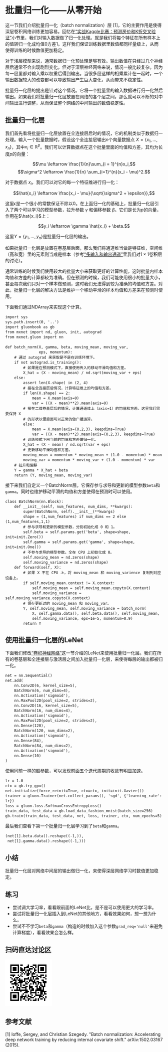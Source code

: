 # 批量归一化——从零开始

这一节我们介绍批量归一化（batch normalization）层 [1]，它的主要作用是使得深层卷积网络训练更加容易。回忆在[“实战Kaggle比赛：预测房价和K折交叉验证”](../chapter_supervised-learning/kaggle-gluon-kfold.md)小节里，我们对输入数据做了归一化处理。就是我们将每个特征在所有样本上的值转归一化成均值0方差1。这样我们保证训练数据里数值都同样量级上，从而使得训练的时候数值更加稳定。

对于浅层模型来说，通常数据归一化预处理足够有效。输出数值在只经过几个神经层后通常不会出现剧烈变化。但对于深层神经网络来说，情况一般比较复杂。因为每一层里都对输入乘以权重后得到输出。当很多层这样的相乘累计在一起时，一个输出数据较大的改变都可以导致输出产生巨大变化，从而带来不稳定性。

批量归一化层的提出是针对这个情况。它将一个批量里的输入数据进行归一化然后输出。如果我们将批量归一化层放置在网络的各个层之间，那么就可以不断的对中间输出进行调整，从而保证整个网络的中间输出的数值稳定性。

## 批量归一化层

我们首先看将批量归一化层放置在全连接层后时的情况，它的机制类似于数据归一处理。输入一个批量数据时，假设这个全连接层输出$n$个向量数据点 $X = \{x_1,\ldots,x_n\}$，其中$x_i\in\mathbb{R}^p$。我们可以计算数据点在这个批量里面的均值和方差，其均为长度$p$的向量：

$$\mu \leftarrow \frac{1}{n}\sum_{i = 1}^{n}x_i,$$
$$\sigma^2 \leftarrow \frac{1}{n} \sum_{i=1}^{n}(x_i - \mu)^2.$$

对于数据点 $x_i$，我们可以对它的每一个特征维进行归一化：

$$\hat{x_i} \leftarrow \frac{x_i - \mu}{\sqrt{\sigma^2 + \epsilon}},$$

这里$\epsilon$是一个很小的常数保证不除以0。在上面归一化的基础上，批量归一化层引入了两个可以学习的模型参数，拉升参数 $\gamma$ 和偏移参数 $\beta$。它们是长为$p$的向量，作用在$\hat{x_i}$上：

$$y_i \leftarrow \gamma \hat{x_i} + \beta.$$

这里$Y = \{y_1, \ldots, y_n\}$是批量归一化层的输出。

如果批量归一化层是放置在卷基层后面，那么我们将通道维当做是特征维，空间维（高和宽）里的元素则当成是样本（参考[“多输入和输出通道”](./channels.md)里我们对$1\times 1$卷积层的讨论）。

通常训练的时候我们使用较大的批量大小来获取更好的计算性能，这时批量内样本均值和方差的计算都较为准确。但在预测的时候，我们可能使用很小的批量大小，甚至每次我们只对一个样本做预测，这时我们无法得到较为准确的均值和方差。对此，批量归一化层的解决方法是维护一个移动平滑的样本均值和方差来在预测时使用。

下面我们通过NDArray来实现这个计算。

```{.python .input  n=72}
import sys
sys.path.insert(0, '..')
import gluonbook as gb
from mxnet import nd, gluon, init, autograd
from mxnet.gluon import nn

def batch_norm(X, gamma, beta, moving_mean, moving_var,
               eps, momentum):
    # 通过 autograd 来获取是不是在训练环境下。
    if not autograd.is_training():
        # 如果是在预测模式下，直接使用传入的移动平滑均值和方差。
        X_hat = (X - moving_mean) / nd.sqrt(moving_var + eps)
    else:        
        assert len(X.shape) in (2, 4)
        # 接在全连接层后情况，计算特征维上的均值和方差。
        if len(X.shape) == 2:
            mean = X.mean(axis=0)
            var = ((X - mean)**2).mean(axis=0)
        # 接在二维卷基层后的情况，计算通道维上（axis=1）的均值和方差。这里我们需要保持 X 
        # 的形状以便后面可以正常的做广播运算。
        else:
            mean = X.mean(axis=(0,2,3), keepdims=True)
            var = ((X - mean)**2).mean(axis=(0,2,3), keepdims=True)
        # 训练模式下用当前的均值和方差做归一化。
        X_hat = (X - mean) / nd.sqrt(var + eps)
        # 更新移动平滑均值和方差。
        moving_mean = momentum * moving_mean + (1.0 - momentum) * mean
        moving_var = momentum * moving_var + (1.0 - momentum) * var
    # 拉升和偏移
    Y = gamma * X_hat + beta
    return (Y, moving_mean, moving_var)
```

接下来我们自定义一个BatchNorm层。它保存参与求导和更新的模型参数`beta`和`gamma`。同时也维护移动平滑的均值和方差使得在预测时可以使用。

```{.python .input  n=73}
class BatchNorm(nn.Block):
    def __init__(self, num_features, num_dims, **kwargs):
        super(BatchNorm, self).__init__(**kwargs)
        shape = (1,num_features) if num_dims == 2 else (1,num_features,1,1)
        # 参与求导和更新的模型参数，分别初始化成 0 和 1。
        self.beta = self.params.get('beta', shape=shape, init=init.Zero())
        self.gamma = self.params.get('gamma', shape=shape, init=init.One())
        # 不参与求导的模型参数。全在 CPU 上初始化成 0。
        self.moving_mean = nd.zeros(shape)
        self.moving_variance = nd.zeros(shape)
    def forward(self, X):
        # 如果 X 不在 CPU 上，将 moving_mean 和 moving_varience 复制到对应设备上。
        if self.moving_mean.context != X.context:
            self.moving_mean = self.moving_mean.copyto(X.context)
            self.moving_variance = self.moving_variance.copyto(X.context)
        # 保存更新过的 moving_mean 和 moving_var。
        Y, self.moving_mean, self.moving_variance = batch_norm(
            X, self.gamma.data(), self.beta.data(), self.moving_mean, 
            self.moving_variance, eps=1e-5, momentum=0.9)
        return Y
```

## 使用批量归一化层的LeNet

下面我们修改[“卷积神经网络”](./lenet.md)这一节介绍的LeNet来使用批量归一化层。我们在所有的卷基层和全连接层与激活层之间加入批量归一化层，来使得每层的输出都被归一化。

```{.python .input  n=74}
net = nn.Sequential()
net.add(
    nn.Conv2D(6, kernel_size=5),
    BatchNorm(6, num_dims=4),
    nn.Activation('sigmoid'),
    nn.MaxPool2D(pool_size=2, strides=2),
    nn.Conv2D(16, kernel_size=5),
    BatchNorm(16, num_dims=4),
    nn.Activation('sigmoid'),
    nn.MaxPool2D(pool_size=2, strides=2),
    nn.Dense(120),
    BatchNorm(120, num_dims=2),
    nn.Activation('sigmoid'),   
    nn.Dense(84),
    BatchNorm(84, num_dims=2),
    nn.Activation('sigmoid'),
    nn.Dense(10)
)
```

使用同前一样的超参数，可以发现前面五个迭代周期的收敛有明显加速。

```{.python .input  n=77}
lr = 1.0
ctx = gb.try_gpu()
net.initialize(force_reinit=True, ctx=ctx, init=init.Xavier())
trainer = gluon.Trainer(net.collect_params(), 'sgd', {'learning_rate': lr})
loss = gluon.loss.SoftmaxCrossEntropyLoss()
train_data, test_data = gb.load_data_fashion_mnist(batch_size=256)
gb.train(train_data, test_data, net, loss, trainer, ctx, num_epochs=5)
```

最后我们查看下第一个批量归一化层学习到了`beta`和`gamma`。

```{.python .input  n=60}
(net[1].beta.data().reshape((-1,)),
 net[1].gamma.data().reshape((-1,)))
```

## 小结

批量归一化层对网络中间层的输出做归一化，来使得深层网络学习时数值更加稳定。

## 练习

* 尝试调大学习率，看看跟前面的LeNet比，是不是可以使用更大的学习率。
* 尝试将批量归一化层插入到LeNet的其他地方，看看效果如何，想一想为什么。
* 尝试不不学习`beta`和`gamma`（构造的时候加入这个参数`grad_req='null'`来避免计算梯度），看看效果会怎么样。

## 扫码直达[讨论区](https://discuss.gluon.ai/t/topic/1253)

![](../img/qr_batch-norm-scratch.svg)

## 参考文献

[1] Ioffe, Sergey, and Christian Szegedy. "Batch normalization: Accelerating deep network training by reducing internal covariate shift." arXiv:1502.03167 (2015).
